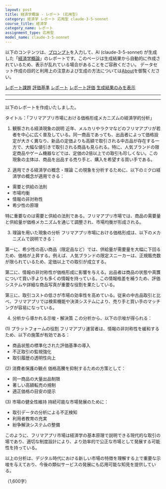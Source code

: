 ```yaml
---
layout: post
title: 経済学概論 - レポート (応用型)
category: 経済学 レポート 応用型 claude-3-5-sonnet
course_title: 経済学
category_name: レポート
assignment_type: 応用型
model_name: claude-3-5-sonnet
---
```


以下のコンテンツは、[プロンプト](http://127.0.0.1:8000/generated/経済学/claude-3-5-sonnet/prompt_レポート-応用型.md)を入力して、AI (claude-3-5-sonnet) が生成した「[経済学概論](/contents/経済学/)」のレポートです。このページは生成結果から自動的に作成されているため、表示が乱れている場合があることをご容赦ください。
データセット作成の目的と利用上の注意および生成の方法については[About](/About)を御覧ください。

[レポート課題](../レポート課題-応用型)
[評価基準](../評価基準-応用型)
[レポート](../レポート-応用型)
[レポート評価](../レポート評価-応用型)
[生成結果のみを表示](http://127.0.0.1:8000/generated/経済学/claude-3-5-sonnet/レポート-応用型.md)
  

***
***
  
以下のレポートを作成いたしました。

タイトル：「フリマアプリ市場における価格形成メカニズムの経済学的分析」

1. 観察される経済現象の説明
近年、メルカリやラクマなどのフリマアプリが若者を中心に広く普及している。同一商品であっても、出品者によって価格設定が大きく異なり、新品の定価よりも高額で取引される中古品が存在する一方で、大幅な値引きで取引される商品も見られる。特に、人気ブランドの限定商品やゲーム機器などでは、定価の2倍以上での取引も珍しくない。この現象の主体は、商品を出品する売り手と、購入を希望する買い手である。

2. 適用できる経済学の概念・理論
この現象を分析するために、以下のミクロ経済学の概念が適用できる：
- 需要と供給の法則
- 市場均衡
- 情報の非対称性
- 希少性の原理

特に重要なのは需要と供給の法則である。フリマアプリ市場では、商品の需要量と供給量が価格メカニズムを通じて調整され、市場均衡が形成される。

3. 理論を用いた現象の分析
フリマアプリ市場における価格形成は、以下のメカニズムで説明できる：

第一に、希少性の高い商品（限定品など）では、供給量が需要量を大幅に下回るため、価格が上昇する。例えば、人気ブランドの限定スニーカーは、正規販売数が限られているため、定価以上での取引が成立する。

第二に、情報の非対称性が価格形成に影響を与える。出品者は商品の状態や真贋について買い手よりも多くの情報を持っている。この情報格差を補うため、評価システムや詳細な商品写真が重要な役割を果たしている。

第三に、取引コストの低さが市場の効率性を高めている。従来の中古品取引と比べ、フリマアプリでは検索機能や決済システムにより、売り手と買い手のマッチングが容易になっている。

4. 分析から導かれる示唆・解決策
この分析から、以下の示唆が得られる：

(1) プラットフォームの役割
フリマアプリ運営者は、情報の非対称性を緩和するため、以下の施策が有効である：
- 商品状態の標準化された評価基準の導入
- 不正取引の監視強化
- 取引履歴の透明性向上

(2) 消費者保護の観点
価格高騰を抑制するための方策として：
- 同一商品の大量出品制限
- 著しい高額転売の規制
- 適正価格の目安の提示

(3) 市場の健全性維持
持続可能な市場発展のために：
- 取引データの分析による不正検知
- 利用者教育の充実
- 紛争解決システムの整備

このように、フリマアプリ市場は経済学の基本原理で説明できる現代的な取引の場であり、適切な制度設計により、より効率的で公正な市場として発展する可能性を持っている。

以上の分析は、デジタル時代における新しい市場の特徴を理解する上で重要な示唆を与えており、今後の類似サービスの発展にも応用可能な知見を提供している。

（1,600字）
